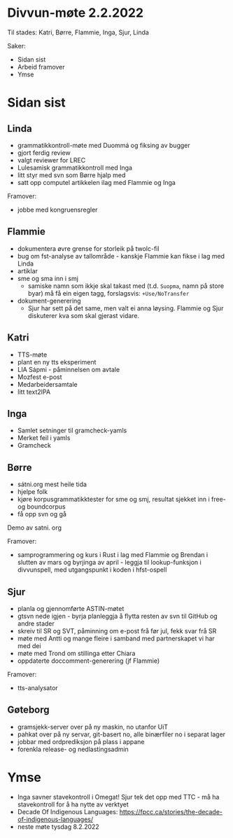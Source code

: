# Divvun-møte 2.2.2022

Til stades: Katri, Børre, Flammie, Inga, Sjur, Linda

Saker:
* Sidan sist
* Arbeid framover
* Ymse

# Sidan sist

## Linda
* grammatikkontroll-møte med Duommá og fiksing av bugger
* gjort ferdig review
* valgt reviewer for LREC
* Lulesamisk grammatikkontroll med Inga
* litt styr med svn som Børre hjalp med
* satt opp computel artikkelen ilag med Flammie og Inga

Framover:
- jobbe med kongruensregler

## Flammie
- dokumentera øvre grense for storleik på twolc-fil
- bug om fst-analyse av tallområde - kanskje Flammie kan fikse i lag med Linda
- artiklar
- sme og sma inn i smj
    - samiske namn som ikkje skal takast med (t.d. `Suopma`, namn på store byar) må få ein eigen tagg, forslagsvis: `+Use/NoTransfer`
- dokument-generering
    - Sjur har sett på det same, men valt ei anna løysing. Flammie og Sjur diskuterer
      kva som skal gjerast vidare.

## Katri
* TTS-møte
* plant en ny tts eksperiment
* LIA Sápmi - påminnelsen om avtale
* Mozfest e-post
* Medarbeidersamtale
* litt text2IPA

## Inga
* Samlet setninger til gramcheck-yamls
* Merket feil i yamls
* Gramcheck

## Børre
* sátni.org mest heile tida
* hjelpe folk
* kjøre korpusgrammatikktester for sme og smj, resultat sjekket inn i 
  free- og boundcorpus
* få opp svn og gå

Demo av satni. org

Framover:
- samprogrammering og kurs i Rust i lag med Flammie og Brendan i slutten av mars og
  byrjinga av april - leggja til lookup-funksjon i divvunspell, med utgangspunkt i
  koden i hfst-ospell

## Sjur
- planla og gjennomførte ASTIN-møtet
- gtsvn nede igjen - byrja planleggja å flytta resten av svn til GitHub og andre stader
- skreiv til SR og SVT, påminning om e-post frå før jul, fekk svar frå SR
- møte med Antti og mange fleire i samband med partnerskapet vi har med dei
- møte med Trond om stillinga etter Chiara
- oppdaterte doccomment-generering (jf Flammie)

Framover:
- tts-analysator

## Gøteborg
- gramsjekk-server over på ny maskin, no utanfor UiT
- pahkat over på ny servar, git-basert no, alle binærfiler no i separat lager
- jobbar med ordprediksjon på plass i appane
- forenkla release- og nedlastingsadmin

# Ymse
* Inga savner stavekontroll i Omegat! Sjur tek det opp med TTC - må ha stavekontroll
  for å ha nytte av verktyet
* Decade Of Indigenous Languages: 
  <https://fpcc.ca/stories/the-decade-of-indigenous-languages/>
* neste møte tysdag 8.2.2022
